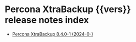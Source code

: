 # Percona XtraBackup {{vers}} release notes index

* [Percona XtraBackup 8.4.0-1 (2024-0-)](8.4.0-1.md)
